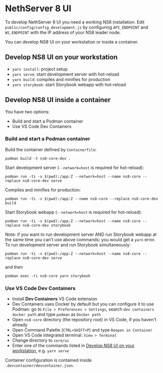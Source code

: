 # NethServer 8 UI

To develop NethServer 8 UI you need a working NS8 installation. Edit `public/config/config.development.js` by configuring `API_ENDPOINT` and `WS_ENDPOINT` with the IP address of your NS8 leader node.

You can develop NS8 UI on your workstation or inside a container.

## Develop NS8 UI on your workstation

- `yarn install`: project setup
- `yarn serve`: start development server with hot-reload
- `yarn build`: compiles and minifies for production
- `yarn storybook`: start Storybook webapp with hot-reload

## Develop NS8 UI inside a container

You have two options:
- Build and start a Podman container
- Use VS Code Dev Containers

### Build and start a Podman container

Build the container defined by `Containerfile`:

```
podman build -t ns8-core-dev .
```

Start development server (`--network=host` is required for hot-reload):
```
podman run -ti -v $(pwd):/app:Z --network=host --name ns8-core --replace ns8-core-dev serve
```

Compiles and minifies for production:
```
podman run -ti -v $(pwd):/app:Z --name ns8-core --replace ns8-core-dev build
```

Start Storybook webapp (`--network=host` is required for hot-reload):
```
podman run -ti -v $(pwd):/app:Z --network=host --name ns8-core --replace ns8-core-dev storybook
```

Note: if you want to run development server AND run Storybook webapp at the same time you can't use above commands; you would get a `yarn` error.
To run development server and run Storybook simultaneously:
```
podman run -ti -v $(pwd):/app:Z --network=host --name ns8-core --replace ns8-core-dev serve
```
and then
```
podman exec -ti ns8-core yarn storybook
```

### Use VS Code Dev Containers

- Install **Dev Containers** VS Code extension
- Dev Containers uses Docker by default but you can configure it to use Podman: go to `File > Preferences > Settings`, search `dev containers docker path` and type `podman` as `Docker path`
- Open `ns8-core` directory (the repository root) in VS Code, if you haven't already
- Open Command Palette (`CTRL+SHIFT+P`) and type `Reopen in Container`
- Open VS Code integrated terminal: `View > Terminal`
- Change directory to `core/ui`
- Enter one of the commands listed in [Develop NS8 UI on your workstation](#develop-ns8-ui-on-your-workstation), e.g. `yarn serve`

Container configuration is contained inside `.devcontainer/devcontainer.json`.
